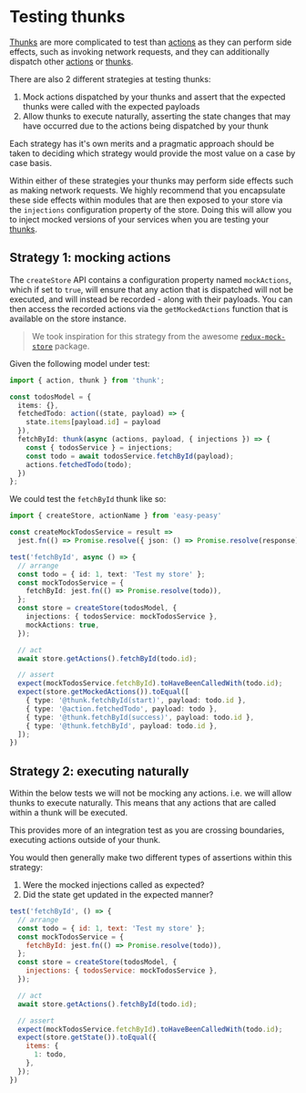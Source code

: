 # Testing thunks

[Thunks](/docs/api/thunk.html) are more complicated to test than [actions](/docs/api/action.html) as they can perform side effects, such as invoking network requests, and they can additionally dispatch other [actions](/docs/api/action.html) or [thunks](/docs/api/thunk.html).

There are also 2 different strategies at testing thunks:

1. Mock actions dispatched by your thunks and assert that the expected thunks were called with the expected payloads
1. Allow thunks to execute naturally, asserting the state changes that may have occurred due to the actions being dispatched by your thunk

Each strategy has it's own merits and a pragmatic approach should be taken to deciding which strategy would provide the most value on a case by case basis.

Within either of these strategies your thunks may perform side effects such as making network requests. We highly recommend that you encapsulate these side effects within modules that are then exposed to your store via the `injections` configuration property of the store. Doing this will allow you to inject mocked versions of your services when you are testing your [thunks](/docs/api/thunk.html).

## Strategy 1: mocking actions

The `createStore` API contains a configuration property named `mockActions`, which if set to `true`, will ensure that any action that is dispatched will not be executed, and will instead be recorded - along with their payloads. You can then access the recorded actions via the `getMockedActions` function that is available on the store instance. 

> We took inspiration for this strategy from the awesome [`redux-mock-store`](https://github.com/dmitry-zaets/redux-mock-store.html) package.

Given the following model under test:

```typescript
import { action, thunk } from 'thunk';

const todosModel = {
  items: {},
  fetchedTodo: action((state, payload) => {
    state.items[payload.id] = payload
  }),
  fetchById: thunk(async (actions, payload, { injections }) => {
    const { todosService } = injections;
    const todo = await todosService.fetchById(payload);
    actions.fetchedTodo(todo);
  })
};
```

We could test the `fetchById` thunk like so:

```typescript
import { createStore, actionName } from 'easy-peasy'

const createMockTodosService = result =>
  jest.fn(() => Promise.resolve({ json: () => Promise.resolve(response) }))

test('fetchById', async () => {
  // arrange
  const todo = { id: 1, text: 'Test my store' };
  const mockTodosService = {
    fetchById: jest.fn(() => Promise.resolve(todo)),
  };
  const store = createStore(todosModel, {
    injections: { todosService: mockTodosService },
    mockActions: true,
  });

  // act
  await store.getActions().fetchById(todo.id);

  // assert
  expect(mockTodosService.fetchById).toHaveBeenCalledWith(todo.id);
  expect(store.getMockedActions()).toEqual([
    { type: '@thunk.fetchById(start)', payload: todo.id },
    { type: '@action.fetchedTodo', payload: todo },
    { type: '@thunk.fetchById(success)', payload: todo.id },
    { type: '@thunk.fetchById', payload: todo.id },
  ]);
})
```

## Strategy 2: executing naturally

Within the below tests we will not be mocking any actions. i.e. we will allow thunks to execute naturally. This means that any actions that are called within a thunk will be executed.

This provides more of an integration test as you are crossing boundaries, executing actions outside of your thunk.

You would then generally make two different types of assertions within
this strategy:

  1. Were the mocked injections called as expected?
  2. Did the state get updated in the expected manner?

```javascript
test('fetchById', () => {
  // arrange
  const todo = { id: 1, text: 'Test my store' };
  const mockTodosService = {
    fetchById: jest.fn(() => Promise.resolve(todo)),
  };
  const store = createStore(todosModel, {
    injections: { todosService: mockTodosService },
  });

  // act
  await store.getActions().fetchById(todo.id);

  // assert
  expect(mockTodosService.fetchById).toHaveBeenCalledWith(todo.id);
  expect(store.getState()).toEqual({
    items: {
      1: todo,
    },
  });
})
```